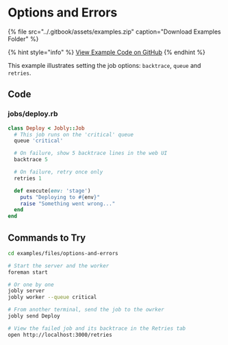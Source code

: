# Options and Errors

{% file src="../.gitbook/assets/examples.zip" caption="Download Examples Folder" %}

{% hint style="info" %}
[View Example Code on GitHub](https://github.com/DannyBen/jobly-docs/tree/master/examples/files/options-and-errors)
{% endhint %}

This example illustrates setting the job options: `backtrace`, `queue` and `retries`.

## Code

### jobs/deploy.rb

```ruby
class Deploy < Jobly::Job
  # This job runs on the 'critical' queue
  queue 'critical'

  # On failure, show 5 backtrace lines in the web UI
  backtrace 5

  # On failure, retry once only
  retries 1

  def execute(env: 'stage')
    puts "Deploying to #{env}"
    raise "Something went wrong..."
  end
end
```

## Commands to Try

```bash
cd examples/files/options-and-errors

# Start the server and the worker
foreman start

# Or one by one
jobly server
jobly worker --queue critical

# From another terminal, send the job to the owrker
jobly send Deploy

# View the failed job and its backtrace in the Retries tab
open http://localhost:3000/retries
```

